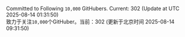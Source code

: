 Committed to Following `10,000` GitHubers. Current: <!-- FOLLOWING_COUNT -->302<!-- FOLLOWING_COUNT --> (Update at UTC <!-- LAST_UPDATED -->2025-08-14 01:31:50<!-- LAST_UPDATED -->)<br>
致力于关注`10,000`个GitHuber。当前：<!-- FOLLOWING_COUNT -->302<!-- FOLLOWING_COUNT --> (更新于北京时间 <!-- LAST_UPDATED_CST -->2025-08-14 09:31:50<!-- LAST_UPDATED_CST -->)
